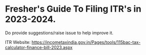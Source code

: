 # Fresher's Guide To Filing ITR's in 2023-2024.
Do provide suggestions/raise issue to help improve it.

ITR Website: https://incometaxindia.gov.in/Pages/tools/115bac-tax-calculator-finance-bill-2023.aspx
